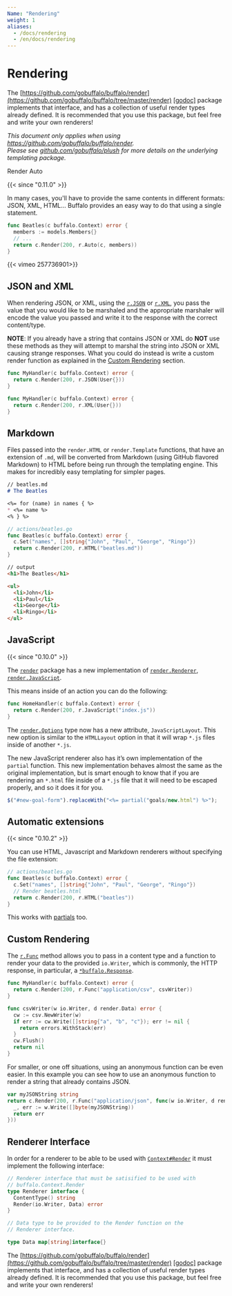 ```yaml
---
Name: "Rendering"
weight: 1
aliases:
  - /docs/rendering
  - /en/docs/rendering
---
```


# Rendering


The [https://github.com/gobuffalo/buffalo/render](https://github.com/gobuffalo/buffalo/tree/master/render) [[godoc]](https://godoc.org/github.com/gobuffalo/buffalo/render) package implements that interface, and has a collection of useful render types already defined. It is recommended that you use this package, but feel free and write your own renderers!

<p>
<em>This document only applies when using <a href="https://github.com/gobuffalo/buffalo/tree/master/render" rel="nofollow">https://github.com/gobuffalo/buffalo/render</a>.</em><br>
<em>Please see <a href="https://github.com/gobuffalo/plush" target="_blank">github.com/gobuffalo/plush</a> for more details on the underlying templating package.</em>
</p

## Render Auto

{{< since "0.11.0" >}}

In many cases, you'll have to provide the same contents in different formats: JSON, XML, HTML... Buffalo provides an easy way to do that using a single statement.

```go
func Beatles(c buffalo.Context) error {
  members := models.Members{}
  // ...
  return c.Render(200, r.Auto(c, members))
}
```

{{< vimeo 257736901>}}

## JSON and XML

When rendering JSON, or XML, using the [`r.JSON`](https://godoc.org/github.com/gobuffalo/buffalo/render#JSON) or [`r.XML`](https://godoc.org/github.com/gobuffalo/buffalo/render#XML), you pass the value that you would like to be marshaled and the appropriate marshaler will encode the value you passed and write it to the response with the correct content/type.

**NOTE**: If you already have a string that contains JSON or XML do **NOT** use these methods as they will attempt to marshal the string into JSON or XML causing strange responses.
What you could do instead is write a custom render function as explained in the [Custom Rendering](rendering#custom-rendering) section.
```go
func MyHandler(c buffalo.Context) error {
  return c.Render(200, r.JSON(User{}))
}
```

```go
func MyHandler(c buffalo.Context) error {
  return c.Render(200, r.XML(User{}))
}
```


## Markdown

Files passed into the `render.HTML` or `render.Template` functions, that have an extension of `.md`, will be converted from Markdown (using GitHub flavored Markdown) to HTML before being run through the templating engine. This makes for incredibly easy templating for simpler pages.

```md
// beatles.md
# The Beatles

<%= for (name) in names { %>
* <%= name %>
<% } %>
```

```go
// actions/beatles.go
func Beatles(c buffalo.Context) error {
  c.Set("names", []string{"John", "Paul", "George", "Ringo"})
  return c.Render(200, r.HTML("beatles.md"))
}
```

```html
// output
<h1>The Beatles</h1>

<ul>
  <li>John</li>
  <li>Paul</li>
  <li>George</li>
  <li>Ringo</li>
</ul>
```


## JavaScript
{{< since "0.10.0" >}}

The [`render`](https://godoc.org/github.com/gobuffalo/buffalo/render) package has a new implementation of [`render.Renderer`](https://godoc.org/github.com/gobuffalo/buffalo/render#Renderer), [`render.JavaScript`](https://godoc.org/github.com/gobuffalo/buffalo/render#JavaScript).

This means inside of an action you can do the following:

```go
func HomeHandler(c buffalo.Context) error {
  return c.Render(200, r.JavaScript("index.js"))
}
```

The [`render.Options`](https://godoc.org/github.com/gobuffalo/buffalo/render#Options) type now has a new attribute, `JavaScriptLayout`. This new option is similar to the `HTMLLayout` option in that it will wrap `*.js` files inside of another `*.js`.

The new JavaScript renderer also has it’s own implementation of the `partial` function. This new implementation behaves almost the same as the original implementation, but is smart enough to know that if you are rendering an `*.html` file inside of a `*.js` file that it will need to be escaped properly, and so it does it for you.

```javascript
$("#new-goal-form").replaceWith("<%= partial("goals/new.html") %>");
```


## Automatic extensions

{{< since "0.10.2" >}}

You can use HTML, Javascript and Markdown renderers without specifying the file extension:

```go
// actions/beatles.go
func Beatles(c buffalo.Context) error {
  c.Set("names", []string{"John", "Paul", "George", "Ringo"})
  // Render beatles.html
  return c.Render(200, r.HTML("beatles"))
}
```

This works with [partials](/en/docs/partials) too.


## Custom Rendering

The [`r.Func`](https://godoc.org/github.com/gobuffalo/buffalo/render#Func) method allows you to pass in a content type and a function to render your data to the provided `io.Writer`, which is commonly, the HTTP response, in particular, a [`*buffalo.Response`](https://godoc.org/github.com/gobuffalo/buffalo#Response).

```go
func MyHandler(c buffalo.Context) error {
  return c.Render(200, r.Func("application/csv", csvWriter))
}

func csvWriter(w io.Writer, d render.Data) error {
  cw := csv.NewWriter(w)
  if err := cw.Write([]string{"a", "b", "c"}); err != nil {
    return errors.WithStack(err)
  }
  cw.Flush()
  return nil
}
```

For smaller, or one off situations, using an anonymous function can be even easier.
In this example you can see how to use an anonymous function to render a string that already contains JSON.
```go
var myJSONString string
return c.Render(200, r.Func("application/json", func(w io.Writer, d render.Data) error {
  _, err := w.Write([]byte(myJSONString))
  return err
}))
```

## Renderer Interface

In order for a renderer to be able to be used with [`Context#Render`](/en/docs/context) it must implement the following interface:

```go
// Renderer interface that must be satisified to be used with
// buffalo.Context.Render
type Renderer interface {
  ContentType() string
  Render(io.Writer, Data) error
}

// Data type to be provided to the Render function on the
// Renderer interface.

type Data map[string]interface{}
```

The [https://github.com/gobuffalo/buffalo/render](https://github.com/gobuffalo/buffalo/tree/master/render) [[godoc]](https://godoc.org/github.com/gobuffalo/buffalo/render) package implements that interface, and has a collection of useful render types already defined. It is recommended that you use this package, but feel free and write your own renderers!


